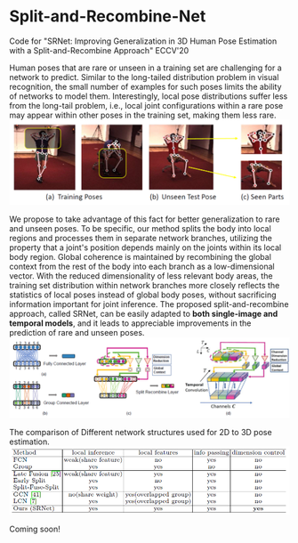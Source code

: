 # Split-and-Recombine-Net
Code for "SRNet: Improving Generalization in 3D Human Pose Estimation with a Split-and-Recombine Approach" ECCV'20

Human poses that are rare or unseen in a training set are challenging for a network to predict. Similar to the long-tailed distribution problem in visual recognition, the small number of examples for such poses limits the ability of networks to model them. Interestingly, local pose distributions suffer less from the long-tail problem, i.e., local
joint configurations within a rare pose may appear within other poses in the training set, making them less rare.
![observation](img/observation.png)

We propose to take advantage of this fact for better generalization to rare and unseen poses. To be specific, our method splits the body into local regions and processes them in
separate network branches, utilizing the property that a joint's position depends mainly on the joints within its local body region. Global coherence is maintained by recombining the global context from the rest of the body into each branch as a low-dimensional vector. With the reduced dimensionality of less relevant body areas, the training set distribution within network branches more closely reflects the statistics of local poses instead of global body poses, without sacrificing information important for joint inference. The proposed split-and-recombine approach, called SRNet, can be easily adapted to **both single-image and temporal models**, and it leads to appreciable improvements in the prediction of rare and unseen poses.
![framework](img/framework.png)

The comparison of Different network structures used for 2D to 3D pose estimation.
![comparison](img/comparison.png)


Coming soon!
